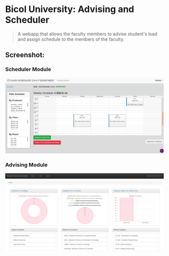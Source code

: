 # Bicol University: Advising and Scheduler

>  A webapp that allows the faculty members to advise student's load and assign
schedule to the members of the faculty.

## Screenshot:

### Scheduler Module
![alt text](screenshot/scheduler.png)

### Advising Module
![alt text](screenshot/advising.png)